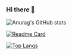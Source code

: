 ### Hi there 👋

<!--
**naoland/naoland** is a ✨ _special_ ✨ repository because its `README.md` (this file) appears on your GitHub profile.

Here are some ideas to get you started:

- 🔭 I’m currently working on ...
- 🌱 I’m currently learning ...
- 👯 I’m looking to collaborate on ...
- 🤔 I’m looking for help with ...
- 💬 Ask me about ...
- 📫 How to reach me: ...
- 😄 Pronouns: ...
- ⚡ Fun fact: ...
-->

<!--
![pinkumohikan's github stats](https://github-readme-stats.vercel.app/api?username=naoland&count_private=true&show_icons=true&theme=radical)
![Top Langs](https://github-readme-stats.vercel.app/api/top-langs/?username=naoland&theme=radical)

These cards are powered by https://github.com/anuraghazra/github-readme-stats
-->

<!--
[![Anurag's GitHub stats](https://github-readme-stats.vercel.app/api?username=naoland)](https://github.com/anuraghazra/github-readme-stats)
-->
![Anurag's GitHub stats](https://github-readme-stats.vercel.app/api?username=naoland&show_icons=true&theme=tokyonight)

[![Readme Card](https://github-readme-stats.vercel.app/api/pin/?username=naoland&repo=github-readme-stats&theme=tokyonight)](https://github.com/anuraghazra/github-readme-stats)

[![Top Langs](https://github-readme-stats.vercel.app/api/top-langs/?username=naoland&theme=tokyonight)](https://github.com/anuraghazra/github-readme-stats)

